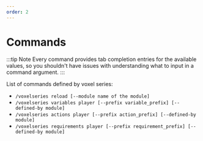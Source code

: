 ```yaml
---
order: 2
---
```


# Commands

:::tip Note
Every command provides tab completion entries for the available values, so you shouldn't have issues with understanding what to input in a command argument.
:::

List of commands defined by voxel series:
- `/voxelseries reload [--module name of the module]`
- `/voxelseries variables player [--prefix variable_prefix] [--defined-by module]`
- `/voxelseries actions player [--prefix action_prefix] [--defined-by module]`
- `/voxelseries requirements player [--prefix requirement_prefix] [--defined-by module]`